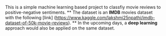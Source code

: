 This is a simple machine learning based project to classfiy movie reviews to positive-negative sentiments. ** 
The dataset is an **IMDB** movies dataset with the following [link] (https://www.kaggle.com/lakshmi25npathi/imdb-dataset-of-50k-movie-reviews). **
In the upcoming days, a **deep learning** approach would also be applied on the same dataset.

